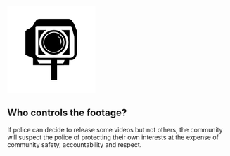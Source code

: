 <img class="svg svg--camera" src="images/icons/camera.svg"/>

##  Who controls the footage?

If police can decide to release some videos but not others, the community will suspect the police of protecting their own interests at the expense of community safety, accountability and respect.
